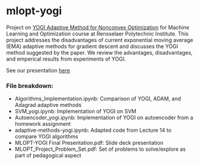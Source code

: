 # mlopt-yogi
Project on [YOGI Adaptive Method for Nonconvex Optimization](https://papers.nips.cc/paper/8186-adaptive-methods-for-nonconvex-optimization.pdf) for Machine Learning and Optimization course at Rensselaer Polytechnic Institute. This project addresses the disadvantages of current exponential moving average (EMA) adaptive methods for gradient descent and discusses the YOGI method suggested by the paper. We review the advantages, disadvantages, and emperical results from experiments of YOGI.

See our presentation [here](https://rpi.box.com/s/jeon4y0l19n4pvtgxlwldgjtcxbdkvcq)

### File breakdown:
* Algorithms_Implementation.ipynb: Comparison of YOGI, ADAM, and Adagrad adaptive methods 
* SVM_yogi.ipynb: Implementation of YOGI on SVM
* Autoencoder_yogi.ipynb: Implementation of YOGI on autoencoder from a homework assignment
* adaptive-methods-yogi.ipynb: Adapted code from Lecture 14 to compare YOGI algorithms
* MLOPT-YOGI Final Presentation.pdf: Slide deck presentation
* MLOPT_Project_Problem_Set.pdf: Set of problems to solve/explore as part of pedagogical aspect
